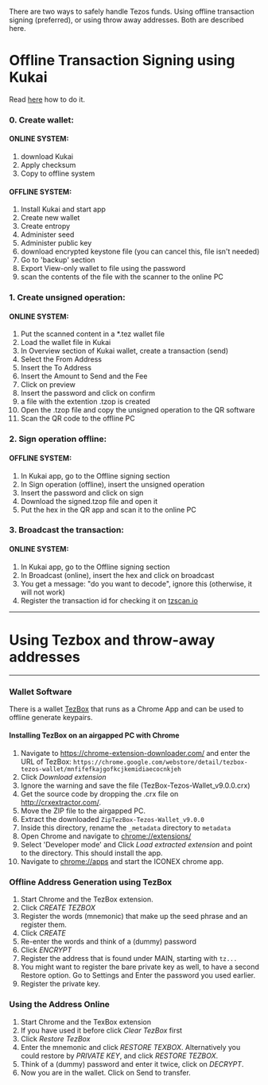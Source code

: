There are two ways to safely handle Tezos funds. Using offline transaction signing (preferred), or using throw away addresses. Both are described here.

# Offline Transaction Signing using Kukai
Read [here](https://medium.com/@KukaiWallet/setting-up-an-offline-wallet-with-kukai-6a6ca5cd6a36) how to do it.

### 0. Create wallet:

#### ONLINE SYSTEM:
1. download Kukai
1. Apply checksum
1. Copy to offline system

#### OFFLINE SYSTEM:
1. Install Kukai and start app
1. Create new wallet
1. Create entropy
1. Administer seed
1. Administer public key
1. download encrypted keystone file (you can cancel this, file isn't needed)
1. Go to 'backup' section
1. Export View-only wallet to file using the password
1. scan the contents of the file with the scanner to the online PC

### 1. Create unsigned operation:
#### ONLINE SYSTEM:
1. Put the scanned content in a *.tez wallet file
1. Load the wallet file in Kukai
1. In Overview section of Kukai wallet, create a transaction (send)
1. Select the From Address
1. Insert the To Address
1. Insert the Amount to Send and the Fee
1. Click on preview
1. Insert the password and click on confirm
1. a file with the extention .tzop is created
1. Open the .tzop file and copy the unsigned operation to the QR software
1. Scan the QR code to the offline PC

### 2. Sign operation offline:
#### OFFLINE SYSTEM:
1. In Kukai app, go to the Offline signing section
1. In Sign operation (offline), insert the unsigned operation
1. Insert the password and click on sign
1. Download the signed.tzop file and open it
1. Put the hex in the QR app and scan it to the online PC

### 3. Broadcast the transaction:
#### ONLINE SYSTEM:
1. In Kukai app, go to the Offline signing section
1. In Broadcast (online), insert the hex and click on broadcast
1. You get a message: "do you want to decode", ignore this (otherwise, it will not work)
2. Register the transaction id for checking it on [tzscan.io](<http://www.tzscan.io>)

----------------------

# Using Tezbox and throw-away addresses
---
### Wallet Software

There is a wallet [TezBox](<https://chrome.google.com/webstore/detail/tezbox-tezos-wallet/mnfifefkajgofkcjkemidiaecocnkjeh>) that runs as a Chrome App and can be used to offline generate keypairs. 

#### Installing TezBox on an airgapped PC with Chrome 

1. Navigate to <https://chrome-extension-downloader.com/> and enter the URL of TezBox: `https://chrome.google.com/webstore/detail/tezbox-tezos-wallet/mnfifefkajgofkcjkemidiaecocnkjeh`
2. Click *Download extension*
3. Ignore the warning and save the file (TezBox-Tezos-Wallet_v9.0.0.crx)
4. Get the source code by dropping the .crx file on <http://crxextractor.com/>. 
5. Move the ZIP file to the airgapped PC.
5. Extract the downloaded `ZipTezBox-Tezos-Wallet_v9.0.0`
7. Inside this directory, rename the `_metadata` directory to `metadata`
8. Open Chrome and navigate to <chrome://extensions/>
8. Select 'Developer mode' and Click *Load extracted extension* and point to the directory. This should install the app.
9. Navigate to <chrome://apps> and start the ICONEX chrome app.

### Offline Address Generation using TezBox

1. Start Chrome and the TezBox extension.
2. Click *CREATE TEZBOX*
3. Register the words (mnemonic) that make up the seed phrase and an register them.
4. Click *CREATE*
5. Re-enter the words and think of a (dummy) password
6. Click *ENCRYPT*
7. Register the address that is found under MAIN, starting with `tz...`
8. You might want to register the bare private key as well, to have a second Restore option. Go to Settings and Enter the password you used earlier.
9. Register the private key.

### Using the Address Online
1. Start Chrome and the TexBox extension
2. If you have used it before click *Clear TezBox* first
3. Click *Restore TezBox*
4. Enter the mnemonic and click *RESTORE TEXBOX*. Alternatively you could restore by *PRIVATE KEY*, and click *RESTORE TEZBOX*.
5. Think of a (dummy) password and enter it twice, click on *DECRYPT*.
6. Now you are in the wallet. Click on Send to transfer.

